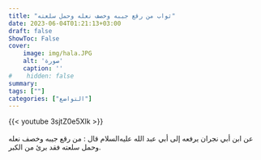 ```yaml
---
title: "ثواب من رقع جيبه وخصف نعله وحمل سلعته"
date: 2023-06-04T01:21:13+03:00
draft: false
ShowToc: False
cover:
    image: img/hala.JPG
    alt: 'صورة'
    caption: ''
#    hidden: false
summary: 
tags: [""]
categories: ["التواضع"]
---
```

{{< youtube 3sjtZ0e5Xlk >}}  
 <br>
عن ابن أبي نجران يرفعه إلى أبي عبد الله عليه‌السلام قال : من رقع
جيبه وخصف نعله وحمل سلعته فقد برئ من الكبر.


